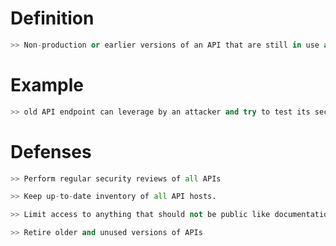 
# Definition
```python
>> Non-production or earlier versions of an API that are still in use and/or not as well protected as the production or current API are potential targets for attackers.
```

# Example
```python
>> old API endpoint can leverage by an attacker and try to test its security 

```

# Defenses
```python
>> Perform regular security reviews of all APIs

>> Keep up-to-date inventory of all API hosts.

>> Limit access to anything that should not be public like documentation.

>> Retire older and unused versions of APIs
```





























